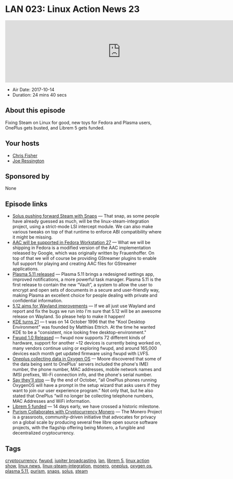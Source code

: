 # LAN 023: Linux Action News 23

<iframe src="https://player.fireside.fm/v2/DAcK9LdX+_ql_lrPA?theme=dark" width="740" height="200" frameborder="0" scrolling="no"></iframe>

* Air Date: 2017-10-14
* Duration: 24 mins 40 secs

## About this episode

Fixing Steam on Linux for good, new toys for Fedora and Plasma users, OnePlus gets busted, and Librem 5 gets funded.

## Your hosts
* [Chris Fisher](https://linuxactionnews.com/hosts/chris)
* [Joe Ressington](https://linuxactionnews.com/hosts/joe)

## Sponsored by

None



## Episode links

  * [Solus pushing forward Steam with Snaps](https://plus.google.com/+Solus-Project/posts/ZL8C2wBqbfg "Solus pushing forward Steam with Snaps") — That snap, as some people have already guessed as much, will be the linux-steam-integration project, using a strict-mode LSI intercept module. We can also make various tweaks on top of that runtime to enforce ABI compatibility where it might be missing. 
  * [AAC will be supported in Fedora Workstation 27](https://blogs.gnome.org/uraeus/2017/10/12/aac-support-will-be-available-in-fedora-workstation-27/ "AAC will be supported in Fedora Workstation 27") — What we will be shipping in Fedora is a modified version of the AAC implementation released by Google, which was originally written by Frauenhoffer. On top of that we will of course be providing GStreamer plugins to enable full support for playing and creating AAC files for GStreamer applications.
  * [Plasma 5.11 released](https://www.kde.org/announcements/plasma-5.11.0.php "Plasma 5.11 released") — Plasma 5.11 brings a redesigned settings app, improved notifications, a more powerful task manager. Plasma 5.11 is the first release to contain the new “Vault”, a system to allow the user to encrypt and open sets of documents in a secure and user-friendly way, making Plasma an excellent choice for people dealing with private and confidential information.
  * [5.12 aims for Wayland improvements](https://www.phoronix.com/scan.php?page=news_item&px=Plasma-5.12-Wayland-Release "5.12 aims for Wayland improvements") — If we all just use Wayland and report and fix the bugs we run into I'm sure that 5.12 will be an awesome release on Wayland. So please help to make it happen! 
  * [KDE turns 21](https://www.phoronix.com/scan.php?page=news_item&px=KDE-21-Years-Old "KDE turns 21") — t was on 14 October 1996 that the "Kool Desktop Environment" was founded by Matthias Ettrich. At the time he wanted KDE to be a "consistent, nice looking free desktop-environment." 
  * [Fwupd 1.0 Released](https://www.phoronix.com/scan.php?page=news_item&px=fwupd-1.0-Released "Fwupd 1.0 Released") — fwupd now supports 72 different kinds of hardware, support for another ~12 devices is currently being worked on, many vendors continue using or exploring fwupd, and around 165,000 devices each month get updated firmware using fwupd with LVFS. 
  * [Oneplus collecting data in Oxygen OS](http://www.androidpolice.com/2017/10/10/never-settle-oneplus-found-collecting-personally-identifiable-analytics-data-phone-owners/ "Oneplus collecting data in Oxygen OS") — Moore discovered that some of the data being sent to OnePlus' servers included the phone's IMEI number, the phone number, MAC addresses, mobile network names and IMSI prefixes, Wi-Fi connection info, and the phone's serial number. 
  * [Say they'll stop](https://www.xda-developers.com/oneplus-talks-oxygenos-analytics-stops/ "Say they'll stop") — By the end of October, “all OnePlus phones running OxygenOS will have a prompt in the setup wizard that asks users if they want to join our user experience program.” Not only that, but he also stated that OnePlus “will no longer be collecting telephone numbers, MAC Addresses and WiFi information.
  * [Librem 5 funded](https://puri.sm/posts/librem-5-over-1-6-million-what-this-means-for-you/ "Librem 5 funded") — 14 days early, we have crossed a historic milestone.
  * [Purism Collaborates with Cryptocurrency Monero](https://puri.sm/posts/purism-collaborates-with-cryptocurrency-monero-to-enable-mobile-payments/ "Purism Collaborates with Cryptocurrency Monero") — The Monero Project is a grassroots, community-driven initiative that advocates for privacy on a global scale by producing several free libre open source software projects, with the flagship offering being Monero, a fungible and decentralized cryptocurrency.



## Tags

[cryptocurrency](https://linuxactionnews.com/tags/cryptocurrency), [fwupd](https://linuxactionnews.com/tags/fwupd), [jupiter broadcasting](https://linuxactionnews.com/tags/jupiter%20broadcasting), [lan](https://linuxactionnews.com/tags/lan), [librem 5](https://linuxactionnews.com/tags/librem%205), [linux action show](https://linuxactionnews.com/tags/linux%20action%20show), [linux news](https://linuxactionnews.com/tags/linux%20news), [linux-steam-integration](https://linuxactionnews.com/tags/linux-steam-integration), [monero](https://linuxactionnews.com/tags/monero), [oneplus](https://linuxactionnews.com/tags/oneplus), [oxygen os](https://linuxactionnews.com/tags/oxygen%20os), [plasma 5.11](https://linuxactionnews.com/tags/plasma%205.11), [purism](https://linuxactionnews.com/tags/purism), [snaps](https://linuxactionnews.com/tags/snaps), [solus](https://linuxactionnews.com/tags/solus), [steam](https://linuxactionnews.com/tags/steam)